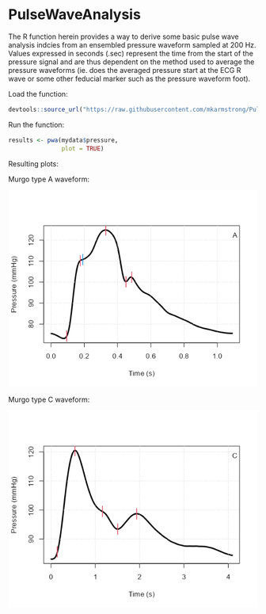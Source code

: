 # PulseWaveAnalysis

The R function herein provides a way to derive some basic pulse wave analysis indcies from an ensembled pressure waveform sampled at 200 Hz. Values expressed in seconds (.sec) represent the time from the start of the pressure signal and are thus dependent on the method used to average the pressure waveforms (ie. does the averaged pressure start at the ECG R wave or some other feducial marker such as the pressure waveform foot).

Load the function:
```R
devtools::source_url("https://raw.githubusercontent.com/mkarmstrong/PulseWaveAnalysis/main/Matts_PWA.R")
```

Run the function:
```R
results <- pwa(mydata$pressure, 
               plot = TRUE)
```

Resulting plots:


Murgo type A waveform:

![Murgo type A](Type_A.png)

Murgo type C waveform:

![Murgo type C](Type_C.png)
